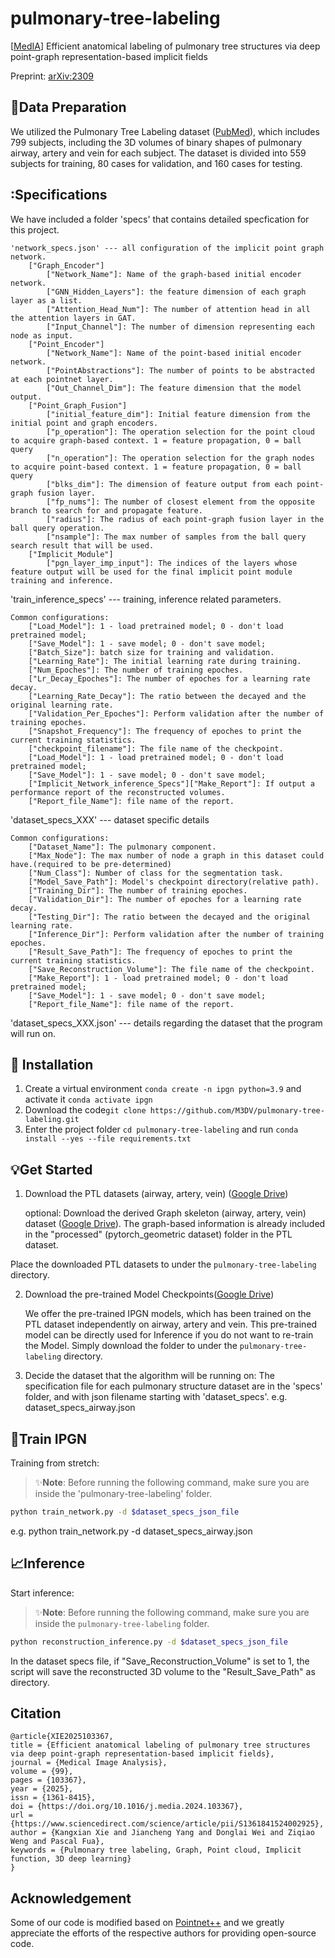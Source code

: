 # pulmonary-tree-labeling
[[MedIA](https://doi.org/10.1016/j.media.2024.103367)] Efficient anatomical labeling of pulmonary tree structures via deep point-graph representation-based implicit fields 

Preprint: [arXiv:2309](https://arxiv.org/abs/2309.17329)


## :bookmark_tabs:Data Preparation

We utilized the Pulmonary Tree Labeling dataset ([PubMed](https://pubmed.ncbi.nlm.nih.gov/21452728/#:~:text=Methods)), which includes 799 subjects, including the 3D volumes of binary shapes of pulmonary airway, artery and vein for each subject. The dataset is divided into 559 subjects for training, 80 cases for validation, and 160 cases for testing. 

## :Specifications

We have included a folder 'specs' that contains detailed specfication for this project.
```
'network_specs.json' --- all configuration of the implicit point graph network.
    ["Graph_Encoder"]
        ["Network_Name"]: Name of the graph-based initial encoder network.
        ["GNN_Hidden_Layers"]: the feature dimension of each graph layer as a list.
        ["Attention_Head_Num"]: The number of attention head in all the attention layers in GAT.
        ["Input_Channel"]: The number of dimension representing each node as input.
    ["Point_Encoder"]
        ["Network_Name"]: Name of the point-based initial encoder network.
        ["PointAbstractions"]: The number of points to be abstracted at each pointnet layer. 
        ["Out_Channel_Dim"]: The feature dimension that the model output.
    ["Point_Graph_Fusion"]
        ["initial_feature_dim"]: Initial feature dimension from the initial point and graph encoders.
        ["p_operation"]: The operation selection for the point cloud to acquire graph-based context. 1 = feature propagation, 0 = ball query
        ["n_operation"]: The operation selection for the graph nodes to acquire point-based context. 1 = feature propagation, 0 = ball query
        ["blks_dim"]: The dimension of feature output from each point-graph fusion layer.
        ["fp_nums"]: The number of closest element from the opposite branch to search for and propagate feature.
        ["radius"]: The radius of each point-graph fusion layer in the ball query operation.
        ["nsample"]: The max number of samples from the ball query search result that will be used.
    ["Implicit_Module"]
        ["pgn_layer_imp_input"]: The indices of the layers whose feature output will be used for the final implicit point module training and inference.
```
'train_inference_specs' --- training, inference related parameters.
```
Common configurations:
    ["Load_Model"]: 1 - load pretrained model; 0 - don't load pretrained model;
    ["Save_Model"]: 1 - save model; 0 - don't save model;
    ["Batch_Size"]: batch size for training and validation.
    ["Learning_Rate"]: The initial learning rate during training.
    ["Num_Epoches"]: The number of training epoches.
    ["Lr_Decay_Epoches"]: The number of epoches for a learning rate decay.
    ["Learning_Rate_Decay"]: The ratio between the decayed and the original learning rate. 
    ["Validation_Per_Epoches"]: Perform validation after the number of training epoches.
    ["Snapshot_Frequency"]: The frequency of epoches to print the current training statistics.
    ["checkpoint_filename"]: The file name of the checkpoint.
    ["Load_Model"]: 1 - load pretrained model; 0 - don't load pretrained model;
    ["Save_Model"]: 1 - save model; 0 - don't save model;
    ["Implicit_Network_inference_Specs"]["Make_Report"]: If output a performance report of the reconstructed volumes.
    ["Report_file_Name"]: file name of the report.
```
'dataset_specs_XXX' --- dataset specific details
```
Common configurations:
    ["Dataset_Name"]: The pulmonary component.
    ["Max_Node"]: The max number of node a graph in this dataset could have.(required to be pre-determined)
    ["Num_Class"]: Number of class for the segmentation task.
    ["Model_Save_Path"]: Model's checkpoint directory(relative path).
    ["Training_Dir"]: The number of training epoches.
    ["Validation_Dir"]: The number of epoches for a learning rate decay.
    ["Testing_Dir"]: The ratio between the decayed and the original learning rate. 
    ["Inference_Dir"]: Perform validation after the number of training epoches.
    ["Result_Save_Path"]: The frequency of epoches to print the current training statistics.
    ["Save_Reconstruction_Volume"]: The file name of the checkpoint.
    ["Make_Report"]: 1 - load pretrained model; 0 - don't load pretrained model;
    ["Save_Model"]: 1 - save model; 0 - don't save model;
    ["Report_file_Name"]: file name of the report.
```
'dataset_specs_XXX.json' --- details regarding the dataset that the program will run on. 

## :nut_and_bolt: Installation

1. Create a virtual environment `conda create -n ipgn python=3.9` and activate it `conda activate ipgn`
2. Download the code`git clone https://github.com/M3DV/pulmonary-tree-labeling.git`
3. Enter the project folder `cd pulmonary-tree-labeling` and run `conda install --yes --file requirements.txt`

## :bulb:Get Started

1. Download the PTL datasets (airway, artery, vein) ([Google Drive](https://drive.google.com/drive/folders/1Fi088yjdRgmXbI629hZuXoQfHMbF2gcV?usp=sharing))

   optional: Download the derived Graph skeleton (airway, artery, vein) dataset ([Google Drive](https://drive.google.com/drive/folders/1RqmiG_G0pwRMoQ7AAfXbDgsZ3zNSz9cB?usp=sharing)). The graph-based information is already included in the "processed" (pytorch_geometric dataset) folder in the PTL dataset.

Place the downloaded PTL datasets to under the `pulmonary-tree-labeling` directory.

2. Download the pre-trained Model Checkpoints([Google Drive](https://drive.google.com/drive/folders/1gWs-PAnypQez9l9Qg1FNkx8XNXjnHW8q?usp=sharing))

   We offer the pre-trained IPGN models, which has been trained on the PTL dataset independently on airway, artery and vein. This pre-trained model can be directly used for Inference if you do not want to re-train the Model. Simply download the folder to under the `pulmonary-tree-labeling` directory.

3. Decide the dataset that the algorithm will be running on:
   The specification file for each pulmonary structure dataset are in the 'specs' folder, and with json filename starting with 'dataset_specs'. 
   e.g. dataset_specs_airway.json

## :microscope:Train IPGN

Training from stretch:

> ✨**Note**: Before running the following command, make sure you are inside the 'pulmonary-tree-labeling' folder.

```bash
python train_network.py -d $dataset_specs_json_file 
```
e.g. python train_network.py -d dataset_specs_airway.json


## :chart_with_upwards_trend:Inference

Start inference:

> ✨**Note**: Before running the following command, make sure you are inside the `pulmonary-tree-labeling` folder.

```bash
python reconstruction_inference.py -d $dataset_specs_json_file 
```

In the dataset specs file, if "Save_Reconstruction_Volume" is set to 1, the script will save the reconstructed 3D volume to the "Result_Save_Path"
as directory.

## Citation

```
@article{XIE2025103367,
title = {Efficient anatomical labeling of pulmonary tree structures via deep point-graph representation-based implicit fields},
journal = {Medical Image Analysis},
volume = {99},
pages = {103367},
year = {2025},
issn = {1361-8415},
doi = {https://doi.org/10.1016/j.media.2024.103367},
url = {https://www.sciencedirect.com/science/article/pii/S1361841524002925},
author = {Kangxian Xie and Jiancheng Yang and Donglai Wei and Ziqiao Weng and Pascal Fua},
keywords = {Pulmonary tree labeling, Graph, Point cloud, Implicit function, 3D deep learning}
}
```

## Acknowledgement

Some of our code is modified based on [Pointnet++](https://github.com/charlesq34/pointnet2) and we greatly appreciate the efforts of the respective authors for providing open-source code. 


